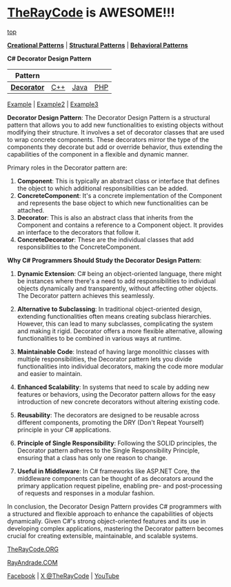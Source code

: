 # [TheRayCode](../../../README.md) is AWESOME!!!

[top](../README.md)

**[Creational Patterns](../README.md)** | **[Structural Patterns](../../Structural/README.md)** | **[Behavioral Patterns](../../Behavioral/README.md)**

**C# Decorator Design Pattern**

|Pattern|   |   |   |
|---|---|---|---|
| [**Decorator**](README.md) | [C++](../../../CPP/Structural/Decorator/README.md) | [Java](../../../Java/Structural/Decorator/README.md) | [PHP](../../../PHP/Structural/Decorator/README.md) |

[Example](Example/README.md) | [Example2](Example2/README.md) | [Example3](Example3/README.md)


**Decorator Design Pattern**:
The Decorator Design Pattern is a structural pattern that allows you to add new functionalities to existing objects without modifying their structure. It involves a set of decorator classes that are used to wrap concrete components. These decorators mirror the type of the components they decorate but add or override behavior, thus extending the capabilities of the component in a flexible and dynamic manner.

Primary roles in the Decorator pattern are:
1. **Component**: This is typically an abstract class or interface that defines the object to which additional responsibilities can be added.
2. **ConcreteComponent**: It's a concrete implementation of the Component and represents the base object to which new functionalities can be attached.
3. **Decorator**: This is also an abstract class that inherits from the Component and contains a reference to a Component object. It provides an interface to the decorators that follow it.
4. **ConcreteDecorator**: These are the individual classes that add responsibilities to the ConcreteComponent.

**Why C# Programmers Should Study the Decorator Design Pattern**:
1. **Dynamic Extension**: C# being an object-oriented language, there might be instances where there's a need to add responsibilities to individual objects dynamically and transparently, without affecting other objects. The Decorator pattern achieves this seamlessly.

2. **Alternative to Subclassing**: In traditional object-oriented design, extending functionalities often means creating subclass hierarchies. However, this can lead to many subclasses, complicating the system and making it rigid. Decorator offers a more flexible alternative, allowing functionalities to be combined in various ways at runtime.

3. **Maintainable Code**: Instead of having large monolithic classes with multiple responsibilities, the Decorator pattern lets you divide functionalities into individual decorators, making the code more modular and easier to maintain.

4. **Enhanced Scalability**: In systems that need to scale by adding new features or behaviors, using the Decorator pattern allows for the easy introduction of new concrete decorators without altering existing code.

5. **Reusability**: The decorators are designed to be reusable across different components, promoting the DRY (Don't Repeat Yourself) principle in your C# applications.

6. **Principle of Single Responsibility**: Following the SOLID principles, the Decorator pattern adheres to the Single Responsibility Principle, ensuring that a class has only one reason to change.

7. **Useful in Middleware**: In C# frameworks like ASP.NET Core, the middleware components can be thought of as decorators around the primary application request pipeline, enabling pre- and post-processing of requests and responses in a modular fashion.

In conclusion, the Decorator Design Pattern provides C# programmers with a structured and flexible approach to enhance the capabilities of objects dynamically. Given C#'s strong object-oriented features and its use in developing complex applications, mastering the Decorator pattern becomes crucial for creating extensible, maintainable, and scalable systems.

[TheRayCode.ORG](https://www.TheRayCode.org)

[RayAndrade.COM](https://www.RayAndrade.com)

[Facebook](https://www.facebook.com/TheRayCode/) | [X @TheRayCode](https://www.x.com/TheRayCode/) | [YouTube](https://www.youtube.com/TheRayCode/)
